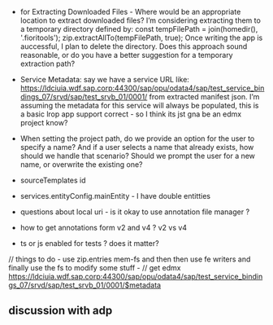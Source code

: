 
- for Extracting Downloaded Files - Where would be an appropriate location to extract downloaded files? I’m considering extracting them to a temporary directory defined by:
const tempFilePath = join(homedir(), '.fioritools');
zip.extractAllTo(tempFilePath, true);
Once writing the app is auccessful, I plan to delete the directory. Does this approach sound reasonable, or do you have a better suggestion for a temporary extraction path?

- Service Metadata: say we have a service URL like:
https://ldciuia.wdf.sap.corp:44300/sap/opu/odata4/sap/test_service_bindings_07/srvd/sap/test_srvb_01/0001/ from extracted manifest json.
I’m assuming the metadata for this service will always be populated, this is a basic lrop app support correct - so I think its jst gna be an edmx project know? 

- When setting the project path, do we provide an option for the user to specify a name? And if a user selects a name that already exists, how should we handle that scenario? Should we prompt the user for a new name, or overwrite the existing one?

- sourceTemplates id

- services.entityConfig.mainEntity - I have double entitties

- questions about local uri - is it okay to use annotation file manager ?

- how to get annotations form v2 and v4 ? v2 vs v4

- ts or js enabled for tests ? does it matter?


// things to do - use zip.entries mem-fs and then then use fe writers and finally use the fs to modify some stuff - 
// get edmx https://ldciuia.wdf.sap.corp:44300/sap/opu/odata4/sap/test_service_bindings_07/srvd/sap/test_srvb_01/0001/$metadata



discussion with adp 
- 
